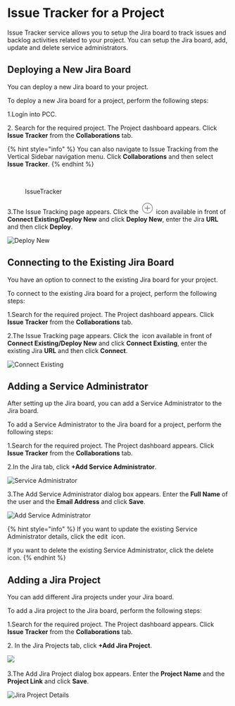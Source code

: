 # Issue Tracker for a Project

Issue Tracker service allows you to setup the Jira board to track issues and backlog activities related to your project. You can setup the Jira board, add, update and delete service administrators.

## Deploying a New Jira Board <a href="#deploying-a-new-jira-board" id="deploying-a-new-jira-board"></a>

You can deploy a new Jira board to your project.

To deploy a new Jira board for a project, perform the following steps:

1.Login into PCC.

2\. Search for the required project. The Project dashboard appears. Click **Issue Tracker** from the **Collaborations** tab.

{% hint style="info" %}
You can also navigate to Issue Tracking from the Vertical Sidebar navigation menu. Click **Collaborations** and then select **Issue Tracker**.
{% endhint %}

<figure><img src="../../../.gitbook/assets/IT1.png" alt=""><figcaption><p>IssueTracker</p></figcaption></figure>

3.The Issue Tracking page appears. Click the <img src="../../../.gitbook/assets/P Icon (2).png" alt="" data-size="line"> icon available in front of **Connect Existing/Deploy New** and click **Deploy New**, enter the Jira **URL** and then click **Deploy**.

![Deploy New](https://lh5.googleusercontent.com/LXHMBmL0NfWXWYIrl4S4UbYtRq9Rg3Ai8Hy2me2xXcXpvU89VMRZLH4HPkif\_PsHgGDCe5De4KdNz63tQx\_K1mQQXidEkXrAFSGdvjWveAjJ9Zgxvh5Lexpo9aGO-XggtBaEgFr3vR4jZuDFaro)

## Connecting to the Existing Jira Board <a href="#connecting-to-the-existing-jira-board" id="connecting-to-the-existing-jira-board"></a>

You have an option to connect to the existing Jira board for your project.

To connect to the existing Jira board for a project, perform the following steps:

1.Search for the required project. The Project dashboard appears. Click **Issue Tracker** from the **Collaborations** tab.

2.The Issue Tracking page appears. Click the <img src="../../../.gitbook/assets/P Icon (1).png" alt="" data-size="line"> icon available in front of **Connect Existing/Deploy New** and click **Connect Existing**, enter the existing Jira **URL** and then click **Connect**.

![Connect Existing](https://lh3.googleusercontent.com/1CCFzZu4NHODZNeZYXkBaw1H5UiUQ6XmROI-N0RiXFLzBlp4upj5AAJw\_7NwJtmJhT9hWvWIN3sh7bL7W97ELB0CjJiSowPp8AcW-\_6KJ9bZmR7SvHze5rYD7I8VAr1ymC3bx1VpVhGG5MufJ4g)

## Adding a Service Administrator <a href="#adding-a-service-administrator" id="adding-a-service-administrator"></a>

After setting up the Jira board, you can add a Service Administrator to the Jira board.

To add a Service Administrator to the Jira board for a project, perform the following steps:

1.Search for the required project. The Project dashboard appears. Click **Issue Tracker** from the **Collaborations** tab.

2.In the Jira tab, click **+Add Service Administrator**.

![Service Administrator](https://lh4.googleusercontent.com/lwtL9giH5YokrmRK4BdTxVUs5\_hcdMjWmjPNobARv5n7pKYHxAOaDF27OzNfR0BlWS4wAPZaY5ygAH65IsqK2Nz20Ml87cco7UhYHgRwIVbG6PfAb6EFNcUpO2S\_PybwBpAGfVWBEO6kU5NvgMg)

3.The Add Service Administrator dialog box appears. Enter the **Full Name** of the user and the **Email Address** and click **Save**.

![Add Service Administrator](https://lh6.googleusercontent.com/Btevp6m537vBEzJukC\_v2cgQFaAtrkFJ9zeDuHuKuVTb68xX3C7LRfBFZc0iSbjRaanoK3FsNZIZIdr96-jR8k1QfVAEQrAi3M0VNUkQIG2gJ\_OOGHrF\_TlS3pr23TtMxKSmv5OQOpu7-9wjVvE)

{% hint style="info" %}
If you want to update the existing Service Administrator details, click the edit <img src="../../../.gitbook/assets/Edit_Icon.png" alt="" data-size="line"> icon.

If you want to delete the existing Service Administrator, click the delete <img src="../../../.gitbook/assets/Delete_Icon.png" alt="" data-size="line">icon.
{% endhint %}

## Adding a Jira Project <a href="#adding-a-jira-project" id="adding-a-jira-project"></a>

You can add different Jira projects under your Jira board.

To add a Jira project to the Jira board, perform the following steps:

1.Search for the required project. The Project dashboard appears. Click **Issue Tracker** from the **Collaborations** tab.

2\. In the Jira Projects tab, click **+Add Jira Project**.

![](https://lh6.googleusercontent.com/\_oggjMTLfYsrKRVepu\_qRMgi2lDWsrRJkwoZm5wOKjYSfXqrBw93-g1eytv98gJ2pfydSahfRrT6sgIw5ekxCD0-WGScVLm62852ZnGPqlL9ocWFt7NDs-wIVv2N\_Q6xQWo0vjD4iuvXwmdusMs)

3.The Add Jira Project dialog box appears. Enter the **Project Name** and the **Project Link** and click **Save**.

![Jira Project Details​](https://gblobscdn.gitbook.com/assets%2F-MEMVgDuxi7j4ZpeENUY%2F-MMBlGE9llYV34lpVq8U%2F-MMBmjSoB38dQFScufsW%2FJira\_Proj.png?alt=media\&token=bed214bb-f30c-4881-aaa3-732c52a855b3)
